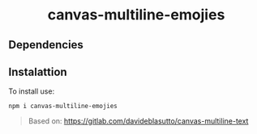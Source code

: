 <div align="center">
    <h1>canvas-multiline-emojies</h1>
</div>

## Dependencies

## Instalattion
To install use:
```shell
npm i canvas-multiline-emojies
```

> Based on: https://gitlab.com/davideblasutto/canvas-multiline-text